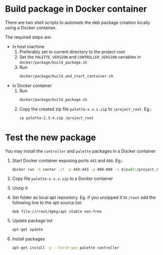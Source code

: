 # Build package in Docker container

There are two shell scripts to automate the deb package creation locally using a Docker container.

The required steps are:

- In host machine
    1. Preferably set to current directory to the project root
    1. Set the `PALETTE_VERSION` and `CONTROLLER_VERSION` variables in `docker/package/build_package.sh`
    1. Run
        ```bash
        docker/package/build_and_start_container.sh
        ```
- In Docker container
    1. Run
        ```bash
        docker/package/build_package.sh
        ```
    1. Copy the created zip file `palette-x.x.x.zip` to `/project_root`. Eg.:
        ```bash
        cp palette-2.3.4.zip /project_root
        ```

# Test the new package

You may install the `controller` and `palette` packages in a Docker container

1. Start Docker container exposing ports `443` and `888`. Eg.:
    ```bash
    docker run -h center -it -p 443:443 -p 888:888 -v $(pwd):/project_root ubuntu:14.04
    ```
1. Copy file `palette-x.x.x.zip` to a Docker container
1. Unzip it
1. Set folder as local apt repository. Eg. if you unzipped it to `/root` add the following line to the apt source.list:
    ```
    deb file:///root/dpkg/apt stable non-free
    ```
1. Update package list
    ```bash
    apt-get update
    ```

1. Install packages
    ```bash
    apt-get install -y --force-yes palette controller
    ```
